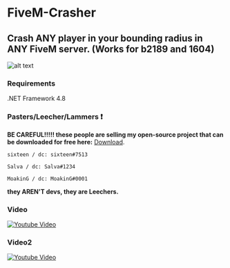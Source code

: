 # FiveM-Crasher
## Crash ANY player in your bounding radius in ANY FiveM server. (Works for b2189 and 1604)
![alt text](https://i.imgur.com/z0prB1q.png)

### Requirements
.NET Framework 4.8

### Pasters/Leecher/Lammers ❗
**BE CAREFUL!!!!! these people are selling my open-source project that can be downloaded for free here:**
[Download](https://github.com/comradefy/FiveM-Crasher/releases/tag/1).

```
sixteen / dc: sixteen#7513

Salva / dc: Salva#1234

MoakinG / dc: MoakinG#0001
```

**they AREN'T devs, they are Leechers.**

### Video
[![Youtube Video](https://img.youtube.com/vi/mFFI3oj7f_w/0.jpg)](https://www.youtube.com/watch?v=mFFI3oj7f_w)

### Video2
[![Youtube Video](https://img.youtube.com/vi/jSwQDKMt3bk/0.jpg)](https://www.youtube.com/watch?v=jSwQDKMt3bk)
